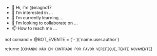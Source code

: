 - 👋 Hi, I’m @magno17
- 👀 I’m interested in ...
- 🌱 I’m currently learning ...
- 💞️ I’m looking to collaborate on ...
- 📫 How to reach me ...

<!---
magno17/magno17 is a ✨ special ✨ repository because its `README.md` (this file) appears on your GitHub profile.
You can click the Preview link to take a look at your changes.
---> not comand = @BOT_EVENTE = (`-`)(`name.user.author`)
returne (`COMANDO NÃO EM CONTRADO POR FAVOR VERIFIQUE,TENTE NOVAMENTE`)
